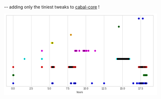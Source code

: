 -- adding only the tiniest tweaks to [cabal-core](https://github.com/cabal-club/cabal-core) !

<img src="./log_add_drop.png" >
